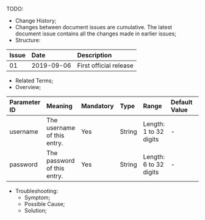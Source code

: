 TODO:
* Change History;
* Changes between document issues are cumulative. The latest document issue contains all the changes made in earlier issues;
* Structure:

| Issue | Date | Description |
| :---- | :--- | :---------- |
| 01 | 2019-09-06 | First official release |

* Related Terms;
* Overview;

| Parameter ID | Meaning | Mandatory | Type | Range | Default Value | Remarks |
| :----------- | :------ | :-------- | :--- | :---- | :------------ | :------ |
| username | The username of this entry. | Yes | String | Length: 1 to 32 digits | - | - | 
| password | The password of this entry. | Yes | String | Length: 6 to 32 digits | - | - |


* Troubleshooting:
  * Symptom;
  * Possible Cause;
  * Solution;
